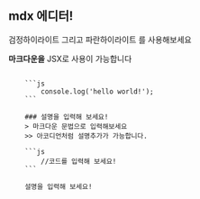 
## mdx 에디터!

<Highlight color="#1e1e1e">검정하이라이트</Highlight> 그리고 <Highlight color="#1877F2">파란하이라이트</Highlight> 를 사용해보세요

**마크다운을** JSX로 사용이 가능합니다

<Code>    
    ```js
        console.log('hello world!');
    ```
    <Description>
    ### 설명을 입력해 보세요!
    > 마크다운 문법으로 입력해보세요
    >> 아코디언처럼 설명추가가 가능합니다.
    </Description>
    ```js
        //코드를 입력해 보세요!
    ```
    <Description>
    설명을 입력해 보세요!
    </Description>
</Code>
